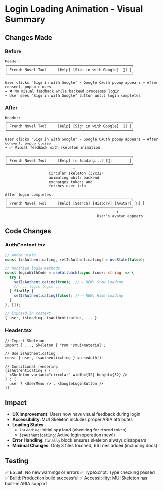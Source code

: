 # Login Loading Animation - Visual Summary

## Changes Made

### Before
```
Header:
┌─────────────────────────────────────────────────────────┐
│ French Novel Tool     [Help] [Sign in with Google] [🌙] │
└─────────────────────────────────────────────────────────┘

User clicks "Sign in with Google" → Google OAuth popup appears → After consent, popup closes
→ ❌ No visual feedback while backend processes login
→ User sees "Sign in with Google" button until login completes
```

### After
```
Header:
┌─────────────────────────────────────────────────────────┐
│ French Novel Tool     [Help] [Sign in with Google] [🌙] │
└─────────────────────────────────────────────────────────┘

User clicks "Sign in with Google" → Google OAuth popup appears → After consent, popup closes
→ ✅ Visual feedback with skeleton animation

┌─────────────────────────────────────────────────────────┐
│ French Novel Tool     [Help] [○ loading...] [🌙]        │
└─────────────────────────────────────────────────────────┘
                               ↑
                    Circular skeleton (32x32)
                    animating while backend
                    exchanges tokens and
                    fetches user info

After login completes:
┌─────────────────────────────────────────────────────────┐
│ French Novel Tool     [Help] [Search] [History] [Avatar] [🌙] │
└─────────────────────────────────────────────────────────┘
                                                   ↑
                                          User's avatar appears
```

## Code Changes

### AuthContext.tsx
```typescript
// Added state
const [isAuthenticating, setIsAuthenticating] = useState(false);

// Modified login methods
const loginWithCode = useCallback(async (code: string) => {
  try {
    setIsAuthenticating(true);  // ← NEW: Show loading
    // ... login logic ...
  } finally {
    setIsAuthenticating(false); // ← NEW: Hide loading
  }
}, []);

// Exposed in context
{ user, isLoading, isAuthenticating, ... }
```

### Header.tsx
```tsx
// Import Skeleton
import { ..., Skeleton } from '@mui/material';

// Use isAuthenticating
const { user, isAuthenticating } = useAuth();

// Conditional rendering
{isAuthenticating ? (
  <Skeleton variant="circular" width={32} height={32} />
) : (
  user ? <UserMenu /> : <GoogleLoginButton />
)}
```

## Impact
- **UX Improvement**: Users now have visual feedback during login
- **Accessibility**: MUI Skeleton includes proper ARIA attributes
- **Loading States**: 
  - `isLoading`: Initial app load (checking for stored token)
  - `isAuthenticating`: Active login operation (new!)
- **Error Handling**: `finally` block ensures skeleton always disappears
- **Minimal Changes**: Only 3 files touched, 66 lines added (including docs)

## Testing
✅ ESLint: No new warnings or errors
✅ TypeScript: Type checking passed
✅ Build: Production build successful
✅ Accessibility: MUI Skeleton has built-in ARIA support
